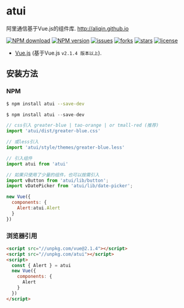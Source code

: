 # atui
阿里通信基于Vue.js的组件库. http://aliqin.github.io

[![NPM download][npmdl-image]][npm-url]
[![NPM version][npm-image]][npm-url]
[![issues][issue-image]][npm-url]
[![forks][forks-image]][npm-url]
[![stars][stars-image]][npm-url]
[![license][license-image]][npm-url]

[npmdl-image]: https://img.shields.io/npm/dm/atui.svg
[npm-image]: https://img.shields.io/npm/v/atui.svg?style=flat
[npm-url]: https://www.npmjs.com/package/atui
[issue-image]: https://img.shields.io/github/issues/aliqin/atui.svg
[forks-image]: https://img.shields.io/github/forks/aliqin/atui.svg
[stars-image]: https://img.shields.io/github/stars/aliqin/atui.svg
[license-image]: https://img.shields.io/badge/license-MIT-blue.svg

* [Vue.js](http://vuejs.org/) (基于Vue.js `v2.1.4 版本以上`).


## 安装方法

### NPM

```bash
$ npm install atui --save-dev
```


```js
$ npm install atui --save-dev

// css引入 greater-blue | tao-orange | or tmall-red (推荐)
import 'atui/dist/greater-blue.css'

// 或less引入
import 'atui/style/themes/greater-blue.less'

// 引入组件
import atui from 'atui'

// 如果只使用了少量的组件，也可以按需引入
import vButton from 'atui/lib/button';
import vDatePicker from 'atui/lib/date-picker';

new Vue({
  components: {
    Alert:atui.Alert
  }
})
```

### 浏览器引用

```html
<script src="//unpkg.com/vue@2.1.4"></script>
<script src="//unpkg.com/atui"></script>
<script>
  const { Alert } = atui
  new Vue({
    components: {
      Alert
    }
  })
</script>
```

